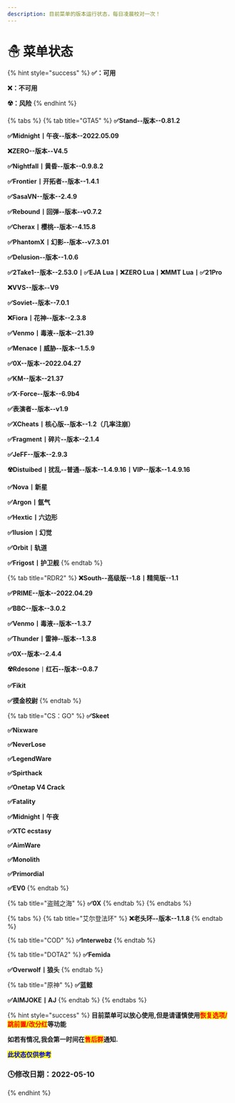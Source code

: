 ```yaml
---
description: 目前菜单的版本运行状态，每日凌晨校对一次！
---
```


# ☃ 菜单状态

{% hint style="success" %}
**✅：可用**

**❌：不可用**

**☢️：风险**
{% endhint %}

{% tabs %}
{% tab title="GTA5" %}
**✅Stand--版本--0.81.2**

**✅Midnight丨午夜--版本--2022.05.09**

**❌ZERO--版本--V4.5**

**✅Nightfall丨黄昏--版本--0.9.8.2**

**✅Frontier丨开拓者--版本--1.4.1**

**✅SasaVN--版本--2.4.9**

**✅Rebound丨回弹--版本--v0.7.2**

**✅Cherax丨樱桃--版本--4.15.8**

**✅PhantomX丨幻影--版本--v7.3.01**

**✅Delusion--版本--1.0.6**

**✅2Take1--版本--2.53.0丨✅EJA Lua丨❌ZERO Lua丨❌MMT Lua丨✅21Pro**

**❌VVS--版本--V9**

**✅Soviet--版本--7.0.1**

**❌Fiora丨花神--版本--2.3.8**

**✅Venmo丨毒液--版本--21.39**

**✅Menace丨威胁--版本--1.5.9**

**✅0X--版本--2022.04.27**

**✅KM--版本--21.37**

**✅X-Force--版本--6.9b4**

**✅表演者--版本--v1.9**

**✅XCheats丨核心版--版本--1.2（几率注崩）**

**✅Fragment丨碎片--版本--2.1.4**

**✅JeFF--版本--2.9.3**

**☢️Distuibed丨扰乱--普通--版本--1.4.9.16丨VIP--版本--1.4.9.16**

**✅Nova丨新星**

**✅Argon丨氩气**

**✅Hextic丨六边形**

**✅Ilusion丨幻觉**

**✅Orbit丨轨道**

**✅Frigost丨护卫舰**
{% endtab %}

{% tab title="RDR2" %}
**❌South--高级版--1.8丨精简版--1.1**

**✅PRIME--版本--2022.04.29**

**✅BBC--版本--3.0.2**

**✅Venmo丨毒液--版本--1.3.7**

**✅Thunder丨雷神--版本--1.3.8**

**✅0X--版本--2.4.4**

**☢️Rdesone**丨**红石--版本--0.8.7**

**✅Fikit**

**✅摸金校尉**
{% endtab %}

{% tab title="CS：GO" %}
**✅Skeet**

**✅Nixware**

**✅NeverLose**

**✅LegendWare**

**✅Spirthack**

**✅Onetap V4 Crack**

**✅Fatality**

**✅Midnight丨午夜**

**✅XTC ecstasy**

**✅AimWare**

**✅Monolith**

**✅Primordial**

**✅EV0**
{% endtab %}

{% tab title="盗贼之海" %}
**✅0X**
{% endtab %}
{% endtabs %}

{% tabs %}
{% tab title="艾尔登法环" %}
**❌老头环--版本--1.1.8**
{% endtab %}

{% tab title="COD" %}
**✅Interwebz**
{% endtab %}

{% tab title="DOTA2" %}
**✅Femida**

**✅Overwolf丨狼头**
{% endtab %}

{% tab title="原神" %}
**✅蓝鲸**

**✅AIMJOKE丨AJ**
{% endtab %}
{% endtabs %}

{% hint style="success" %}
**目前菜单可以放心使用,但是请谨慎使用**<mark style="color:red;">**恢复选项/跳前置/改分红**</mark>**等功能**

**如若有情况,我会第一时间在**<mark style="color:red;">**售后群**</mark>**通知.**

<mark style="color:blue;">**此状态仅供参考**</mark>

### **🕓修改日期：2022-05-10**
{% endhint %}

